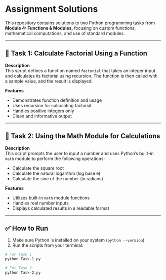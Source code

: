 # Assignment Solutions

This repository contains solutions to two Python programming tasks from **Module 4: Functions & Modules**, focusing on custom functions, mathematical computations, and use of standard modules.

---

## 📝 Task 1: Calculate Factorial Using a Function

**Description**  
This script defines a function named `factorial` that takes an integer input and calculates its factorial using recursion. The function is then called with a sample value, and the result is displayed.

**Features**

- Demonstrates function definition and usage
- Uses recursion for calculating factorial
- Handles positive integers only
- Clean and informative output

---

## 📝 Task 2: Using the Math Module for Calculations

**Description**  
This script prompts the user to input a number and uses Python’s built-in `math` module to perform the following operations:

- Calculate the square root
- Calculate the natural logarithm (log base e)
- Calculate the sine of the number (in radians)

**Features**

- Utilizes built-in `math` module functions
- Handles real number inputs
- Displays calculated results in a readable format

---

## ✅ How to Run

1. Make sure Python is installed on your system (`python --version`)
2. Run the scripts from your terminal:

```bash
# For Task 1
python Task-1.py

# For Task 2
python Task-2.py

